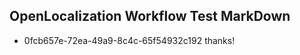 ## OpenLocalization Workflow Test MarkDown
* 0fcb657e-72ea-49a9-8c4c-65f54932c192 
thanks!

<!--HONumber=Mar16_HO5-->


